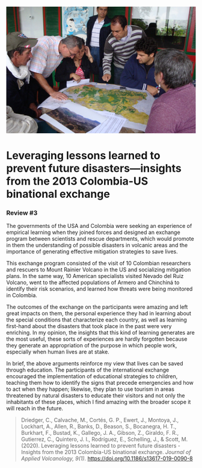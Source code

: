![conclusion](images/conclusion.jpg)

# Leveraging lessons learned to prevent future disasters—insights from the 2013 Colombia-US binational exchange
### Review #3
The governments of the USA and Colombia were seeking an experience of empirical learning when they 
joined forces and designed an exchange program between scientists and rescue departments, which 
would promote in them the understanding of possible disasters in volcanic areas and the importance 
of generating effective mitigation strategies to save lives.

This exchange program consisted of the visit of 10 Colombian researchers and rescuers to Mount 
Rainier Volcano in the US and socializing mitigation plans. In the same way, 10 American 
specialists visited Nevado del Ruiz Volcano, went to the affected populations of Armero and 
Chinchiná to identify their risk scenarios, and learned how threats were being monitored in 
Colombia.

The outcomes of the exchange on the participants were amazing and left great impacts on them, 
the personal experience they had in learning about the special conditions that characterize each
country, as well as learning first-hand about the disasters that took place in the past were very
enriching. In my opinion, the insights that this kind of learning generates are the most useful, 
these sorts of experiences are hardly forgotten because they generate an appropriation of the 
purpose in which people work, especially when human lives are at stake.

In brief, the above arguments reinforce my view that lives can be saved through education. The
participants of the international exchange encouraged the implementation of educational strategies
to children, teaching them how to identify the signs that precede emergencies and how to act when
they happen; likewise, they plan to use tourism in areas threatened by natural disasters to educate 
their visitors and not only the inhabitants of these places, which I find amazing with the broader 
scope it will reach in the future.

> Driedger, C., Calvache, M., Cortés, G. P., Ewert, J., Montoya, J., Lockhart, A., Allen, R., Banks,
>  D., Beason, S., Bocanegra, H. T., Burkhart, F., Bustad, K., Gallego, J. A., Gibson, Z., Giraldo,
>   F. R., Gutierrez, C., Quintero, J. I., Rodríguez, E., Schelling, J., & Scott, M. (2020). 
>   Leveraging lessons learned to prevent future disasters - Insights from the 2013 Colombia-US 
>   binational exchange. *Journal of Applied Volcanology, 9(1).*
>   https://doi.org/10.1186/s13617-019-0090-8
> 
